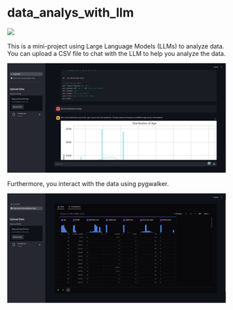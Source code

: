 # data_analys_with_llm

<a target="_blank" href="https://cookiecutter-data-science.drivendata.org/">
    <img src="https://img.shields.io/badge/CCDS-Project%20template-328F97?logo=cookiecutter" />
</a>

This is a mini-project using Large Language Models (LLMs) to analyze data. You can upload a CSV file to chat with the LLM to help you analyze the data.

![](docs/interface-chatbot.png)

Furthermore, you interact with the data using pygwalker.

![](docs/interaction-interface.png)

